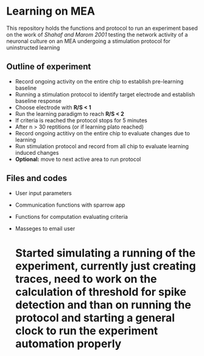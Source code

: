 
# Learning on MEA

This repository holds the functions and protocol to run an experiment based on the work of *Shahaf and Marom 2001* testing the network activity of a neuronal culture on an MEA undergoing a stimulation protocol for uninstructed learning

## Outline of experiment

- Record ongoing activity on the entire chip to establish pre-learning baseline
- Running a stimulation protocol to identify target electrode and establish baseline response
- Choose electrode with **R/S < 1**
- Run the learning paradigm to reach **R/S < 2**
- If criteria is reached the protocol stops for 5 minutes
- After n > 30 reptitions (or if learning plato reached)
- Record ongoing actitivy on the entire chip to evaluate changes due to learning
- Run stimulation protocol and record from all chip to evaluate learning induced changes
- **Optional:** move to next active area to run protocol

## Files and codes

- User input parameters
- Communication functions with sparrow app
- Functions for computation evaluating criteria
- Masseges to email user
  
  # **Started simulating a running of the experiment, currently just creating traces, need to work on the calculation of threshold for spike detection and than on running the protocol and starting a general clock to run the experiment automation properly**
